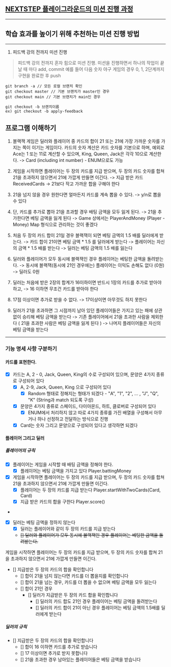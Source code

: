 ## [NEXTSTEP 플레이그라운드의 미션 진행 과정](https://github.com/next-step/nextstep-docs/blob/master/playground/README.md)

---
## 학습 효과를 높이기 위해 추천하는 미션 진행 방법

---
1. 피드백 강의 전까지 미션 진행 
> 피드백 강의 전까지 혼자 힘으로 미션 진행. 미션을 진행하면서 하나의 작업이 끝날 때 마다 add, commit
> 예를 들어 다음 숫자 야구 게임의 경우 0, 1, 2단계까지 구현을 완료한 후 push


```
git branch -a // 모든 로컬 브랜치 확인
git checkout master // 기본 브랜치가 master인 경우
git checkout main // 기본 브랜치가 main인 경우

git checkout -b 브랜치이름
ex) git checkout -b apply-feedback
```
## 프로그램 이해하기 

1. 블랙잭 게임은 딜러와 플레이어 중 카드의 합이 21 또는 21에 가장 가까운 숫자를 가지는 쪽이 이기는 게임이다.
카드의 숫자 계산은 카드 숫자를 기본으로 하며, 예외로 Ace는 1 또는 11로 계산할 수 있으며, King, Queen, Jack은 각각 10으로 계산한다.
-> Card (including int number) - ENUM으로도 가능

2. 게임을 시작하면 플레이어는 두 장의 카드를 지급 받으며, 두 장의 카드 숫자를 합쳐 21을 초과하지 않으면서 21에 가깝게 만들면 이긴다.
-> 지급 받은 카드 ReceivedCards
-> 21보다 작고 가까운 합을 구해야 한다 

3. 21을 넘지 않을 경우 원한다면 얼마든지 카드를 계속 뽑을 수 있다.
-> y/n로 뽑을 수 있다 

4. 단, 카드를 추가로 뽑아 21을 초과할 경우 배팅 금액을 모두 잃게 된다.
-> 21을 추가한다면 베팅 금액을 잃게 된다 
-> Game 상에서는 PlayerAndMoney (Player - Money) Map 형식으로 관리하는 것이 좋겠다 

5. 처음 두 장의 카드 합이 21일 경우 블랙잭이 되면 베팅 금액의 1.5 배를 딜러에게 받는다.
-> 카드 합이 21이면 베팅 금액 * 1.5 를 달러에게 받는다
-> 플레이어는 자신의 금액 * 1.5 배를 받는다
-> 딜러는 베팅 금액의 1.5 배를 잃는다 

6. 딜러와 플레이어가 모두 동시에 블랙잭인 경우 플레이어는 베팅한 금액을 돌려받는다.
-> 동시에 블랙잭(동시에 21인 경우에는) 플레이어는 이익도 손해도 없다 (0원)
-> 딜러도 0원 

7. 딜러는 처음에 받은 2장의 합계가 16이하이면 반드시 1장의 카드를 추가로 받아야 하고,
-> 16 이하면 무조건 카드를 받아야 한다 

8. 17점 이상이면 추가로 받을 수 없다.
-> 17이상이면 아무것도 하지 못한다 

9. 딜러가 21을 초과하면 그 시점까지 남아 있던 플레이어들은 가지고 있는 패에 상관 없이 승리해 베팅 금액을 받는다
-> 기존 플레이어에서 21을 초과한 사람을 제외한다 ( 21을 초과한 사람은 베팅 금액을 잃게 된다 ) 
-> 나머지 플레이어들은 자신의 베팅 금액을 받는다 

---

### 기능 명세 사항 구분하기 
#### 카드를 표현한다. 
- [x] 카드는 A, 2 - 0, Jack, Queen, King의 수로 구성되어 있으며, 문양은 4가지 종류로 구성되어 있다
  - [x] A, 2-9, Jack, Queen, King 으로 구성되어 있다
    - [x] Random 형태로 정해지는 형태가 되겠다 - "A", "1", "2", ... , "J", "Q", "K" (String과 match 되도록 구성)
  - [x] 문양은 4가지 종류로 스페이드, 다이아몬드, 하트, 클로버로 구성되어 있다
    - [x] ENUM에서 처리하지 않고 따로 4가지 종류를 가진 배열을 구성해서 아무거나 하나 선정하고 전달하는 방식으로 진행 
  - [x] Card는 숫자 그리고 문양으로 구성되어 있다고 생각하면 되겠다

#### 플레이어 그리고 딜러 
##### 플레이어의 규칙 
- [x] 플레이어는 게임을 시작할 때 배팅 금액을 정해야 한다. 
  - [x] 플레이어는 베팅 금액을 가지고 있다 Player.battingMoney
- [x] 게임을 시작하면 플레이어는 두 장의 카드를 지급 받으며, 두 장의 카드 숫자를 합쳐 21을 초과하지 않으면서 21에 가깝게 만들면 이긴다.
  - [x] 플레이어는 두 장의 카드를 지급 받는다 Player.startWithTwoCards(Card, Card)
  - [x] 지급 받은 카드의 합을 구한다 Player.score()
- 
- [x] 딜러는 베팅 금액을 정하지 않는다
  - [x] 딜러는 플레이어와 같이 두 장의 카드를 지급 받는다
  - ~~[] 딜러와 플레이어가 모두 동시에 블랙잭인 경우 플레이어는 베팅한 금액을 돌려받는다.~~

게임을 시작하면 플레이어는 두 장의 카드를 지급 받으며, 두 장의 카드 숫자를 합쳐 21을 초과하지 않으면서 21에 가깝게 만들면 이긴다.

- [] 지급받은 두 장의 카드의 합을 확인합니다
  - [] 합이 21을 넘지 않는다면 카드를 더 뽑을지를 확인합니다
  - [] 합이 21을 넘는 경우, 카드를 더 뽑을 수 없으며 베팅 금액을 모두 잃는다
  - [] 합이 21인 경우
    - [] 딜러가 지급받은 두 장의 카드 합을 확인합니다
      - [] 딜러의 카드 합도 21인 경우 플레이어는 베팅 금액을 돌려받는다
      - [] 딜러의 카드 합이 21이 아닌 경우 플레이어는 베팅 금액의 1.5배를 딜러에게 받는다

##### 딜러의 규칙
- [] 지급받은 두 장의 카드의 합을 확인합니다 
  - [] 합이 16 이하면 카드를 추가로 받습니다
  - [] 17 이상이면 추가로 받지 못합니다
  - [] 21을 초과한 경우 남아있는 플레이어들은 베팅 금액을 받습니다
